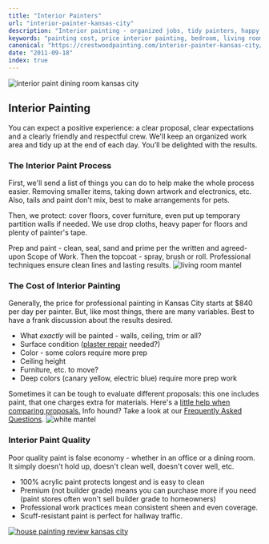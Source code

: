 ```yaml
---
title: "Interior Painters"
url: "interior-painter-kansas-city"
description: "Interior painting - organized jobs, tidy painters, happy customers"
keywords: "painting cost, price interior painting, bedroom, living room"
canonical: "https://crestwoodpainting.com/interior-painter-kansas-city/"
date: "2011-09-18"
index: true 
---
```

![interior paint dining room kansas city](/images/dr-orange.webp "Dining Room paint")

## Interior Painting

You can expect a positive experience: a clear proposal, clear expectations and a clearly friendly and respectful crew. We'll keep an organized work area and tidy up at the end of each day. You’ll be delighted with the results.

### The Interior Paint Process

First, we'll send a list of things you can do to help make the whole process easier. Removing smaller items, taking down artwork and electronics, etc. Also, tails and paint don't mix, best to make arrangements for pets.

Then, we protect: cover floors, cover furniture, even put up temporary partition walls if needed. We use drop cloths, heavy paper for floors and plenty of painter's tape.

Prep and paint - clean, seal, sand and prime per the written and agreed-upon Scope of Work. Then the topcoat - spray, brush or roll. Professional techniques ensure clean lines and lasting results.
![living room mantel](/images/interior/i-lrfp.avif)

### The Cost of Interior Painting

Generally, the price for professional painting in Kansas City starts at $840 per day per painter. But, like most things, there are many variables. Best to have a frank discussion about the results desired.

- What *exactly* will be painted - walls, ceiling, trim or all?
- Surface condition ([plaster repair](/plaster-repair-kansas-city/) needed?)
- Color - some colors require more prep
- Ceiling height
- Furniture, etc. to move?
- Deep colors (canary yellow, electric blue) require more prep work

Sometimes it can be tough to evaluate different proposals: this one includes paint, that one charges extra for materials. Here's a [little help when comparing proposals.](/compare-paint-bids/) Info hound? Take a look at our [Frequently Asked Questions](/faqs/).
![white mantel](/images/interior/mantel-white-close.avif)

### Interior Paint Quality

Poor quality paint is false economy - whether in an office or a dining room. It simply doesn't hold up, doesn't clean well, doesn't cover well, etc.

- 100% acrylic paint protects longest and is easy to clean
- Premium (not builder grade) means you can purchase more if you need (paint stores often won't sell builder grade to homeowners)
- Professional work practices mean consistent sheen and even coverage.
- Scuff-resistant paint is perfect for hallway traffic.

[![house painting review kansas city](/images/r14-12-conley.webp)](/reviews/)
